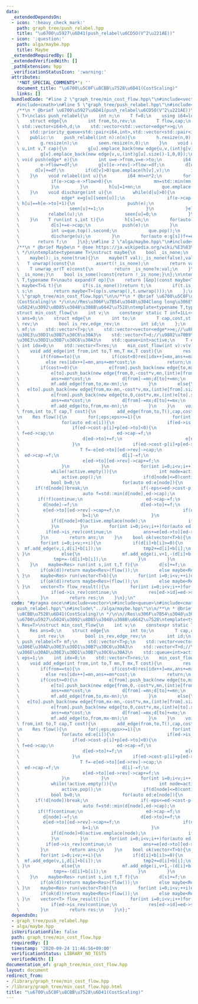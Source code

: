 ```yaml
---
data:
  _extendedDependsOn:
  - icon: ':heavy_check_mark:'
    path: graph_tree/push_relabel.hpp
    title: "\u6700\u5927\u6D41(push_relabel\u6CD5O(V^2\u221AE))"
  - icon: ':question:'
    path: alga/maybe.hpp
    title: Maybe
  _extendedRequiredBy: []
  _extendedVerifiedWith: []
  _pathExtension: hpp
  _verificationStatusIcon: ':warning:'
  attributes:
    '*NOT_SPECIAL_COMMENTS*': ''
    document_title: "\u6700\u5C0F\u8CBB\u7528\u6D41(CostScaling)"
    links: []
  bundledCode: "#line 2 \"graph_tree/min_cost_flow.hpp\"\n#include<vector>\n#include<queue>\n\
    #include<cmath>\n#line 5 \"graph_tree/push_relabel.hpp\"\n#include<tuple>\n\n\
    /**\n * @brief \u6700\u5927\u6D41(push_relabel\u6CD5O(V^2\u221AE))\n */\ntemplate<typename\
    \ T>\nclass push_relabel{\n    int n;\n    T f=0;\n    using i64=long long;\n\
    \    struct edge{\n        int from,to,rev;\n        T flow,cap;\n    };\n   \
    \ std::vector<i64>h,d;\n    std::vector<std::vector<edge*>>g;\n    std::vector<size_t>seen;\n\
    \    std::priority_queue<std::pair<i64,int>,std::vector<std::pair<i64,int>>,std::greater<std::pair<i64,int>>>que;\n\
    \    public:\n    push_relabel(int n):n(n){\n        h.resize(n,0);\n        d.resize(n,0);\n\
    \        g.resize(n);\n        seen.resize(n,0);\n    }\n    void add_edge(int\
    \ u,int v,T cap){\n        g[u].emplace_back(new edge{u,v,(int)g[v].size(),0,cap});\n\
    \        g[v].emplace_back(new edge{v,u,(int)g[u].size()-1,0,0});\n    }\n   \
    \ void push(edge* e){\n        int u=e->from,v=e->to;\n        i64 df=std::min(d[u],e->cap-e->flow);\n\
    \        e->flow+=df;\n        g[v][e->rev]->flow-=df;\n        d[u]-=df;\n  \
    \      d[v]+=df;\n        if(d[v]>0)que.emplace(h[v],v);\n        if(d[u]>0)que.emplace(h[u],u);\n\
    \    }\n    void relabel(int u){\n        i64 mn=n*2;\n        for(edge* e:g[u]){\n\
    \            if(e->cap-e->flow>0){\n                mn=std::min(mn,h[e->to]);\n\
    \            }\n        }\n        h[u]=1+mn;\n        que.emplace(h[u],u);\n\
    \    }\n    void discharge(int u){\n        while(d[u]>0){\n            if(seen[u]<g[u].size()){\n\
    \                edge* e=g[u][seen[u]];\n                if(e->cap-e->flow>0 &&\
    \ h[u]==h[e->to]+1){\n                    push(e);\n                }else{\n \
    \                   seen[u]+=1;\n                }\n            }else{\n     \
    \           relabel(u);\n                seen[u]=0;\n            }\n        }\n\
    \    }\n    T run(int s,int t){\n        h[s]=n;\n        for(auto e:g[s]){\n\
    \            d[s]+=e->cap;\n            push(e);\n        }\n        while(!que.empty()){\n\
    \            int u=que.top().second;\n            que.pop();\n            if(u==s||u==t)continue;\n\
    \            discharge(u);\n        }\n        for(auto e:g[s])f+=e->flow;\n \
    \       return f;\n    }\n};\n#line 2 \"alga/maybe.hpp\"\n#include<cassert>\n\n\
    /**\n * @brief Maybe\n * @see https://ja.wikipedia.org/wiki/%E3%83%A2%E3%83%8A%E3%83%89_(%E3%83%97%E3%83%AD%E3%82%B0%E3%83%A9%E3%83%9F%E3%83%B3%E3%82%B0)#Maybe%E3%83%A2%E3%83%8A%E3%83%89\n\
    \ */\n\ntemplate<typename T>\nstruct maybe{\n    bool _is_none;\n    T val;\n\
    \    maybe():_is_none(true){}\n    maybe(T val):_is_none(false),val(val){}\n \
    \   T unwrap()const{\n        assert(!_is_none);\n        return val;\n    }\n\
    \    T unwrap_or(T e)const{\n        return _is_none?e:val;\n    }\n    bool is_none()const{return\
    \ _is_none;}\n    bool is_some()const{return !_is_none;}\n};\n\ntemplate<typename\
    \ T,typename F>\nauto expand(F op){\n    return [&op](const maybe<T>& s,const\
    \ maybe<T>& t){\n        if(s.is_none())return t;\n        if(t.is_none())return\
    \ s;\n        return maybe<T>(op(s.unwrap(),t.unwrap()));\n    };\n}\n#line 7\
    \ \"graph_tree/min_cost_flow.hpp\"\n\n/**\n * @brief \u6700\u5C0F\u8CBB\u7528\u6D41\
    (CostScaling)\n */\n\n//Res\u306F\u7B54\u3048\u304Clong long\u306E\u6700\u5927\
    \u5024\u3092\u8D85\u3048\u308B\u6642\u7528\ntemplate<typename T,typename Res=T>\n\
    struct min_cost_flow{\n    int v;\n    constexpr static T inf=1LL<<60;\n    Res\
    \ ans=0;\n    struct edge{\n        int to;\n        T cap,cost,st;\n        int\
    \ rev;\n        bool is_rev,edge_rev;\n        int id;\n    };\n    push_relabel<T>\
    \ mf;\n    std::vector<T>p;\n    std::vector<vector<edge*>>e;//\u8FBA\u306E\u30AD\
    \u30E3\u30D1\u30B7\u30C6\u30A3\n    std::vector<T>d;//\u9802\u70B9\u306E\u30AD\
    \u30E3\u30D1\u30B7\u30C6\u30A3\n    std::queue<int>active;\n    T eps=1;\n   \
    \ int idx=0;\n    std::vector<T>res;\n    min_cost_flow(int v):v(v),mf(v+2),p(v,0),e(v),d(v,0){}\n\
    \    void add_edge(int from,int to,T mn,T mx,T cost){\n        res.push_back(0);\n\
    \        if(from==to){\n            if(cost<0)res[idx++]=mx,ans+=mx*cost;\n  \
    \          else res[idx++]=mn,ans+=mn*cost;\n            return;\n        }\n\
    \        if(cost>=0){\n            e[from].push_back(new edge{to,mx-mn,cost*v,mn,(int)e[to].size(),0,0,idx});\n\
    \            e[to].push_back(new edge{from,0,-cost*v,mn,(int)e[from].size()-1,1,0,idx++});\n\
    \            ans+=mn*cost;\n            d[from]-=mn;d[to]+=mn;\n            eps=max(eps,cost*v*v);\n\
    \            mf.add_edge(from,to,mx-mn);\n        }\n        else{\n         \
    \   e[to].push_back(new edge{from,mx-mn,-cost*v,mx,(int)e[from].size(),0,1,idx});\n\
    \            e[from].push_back(new edge{to,0,cost*v,mx,(int)e[to].size()-1,1,1,idx++});\n\
    \            ans+=mx*cost;\n            d[from]-=mx;d[to]+=mx;\n            eps=max(eps,-cost*v*v);\n\
    \            mf.add_edge(to,from,mx-mn);\n        }\n    }\n    void add_edge(int\
    \ from,int to,T cap,T cost){\n        add_edge(from,to,T(),cap,cost);\n    }\n\
    \n    Res flow(){\n        for(;eps;eps>>=1){\n            for(int i=0;i<v;i++){\n\
    \                for(auto ed:e[i]){\n                    if(ed->is_rev)continue;\n\
    \                    if(ed->cost-p[i]+p[ed->to]<0){\n                        T\
    \ f=ed->cap;\n                        ed->cap-=f;\n                        d[i]-=f;\n\
    \                        d[ed->to]+=f;\n                        e[ed->to][ed->rev]->cap+=f;\n\
    \                    }\n                    if(ed->cost-p[i]+p[ed->to]>0){\n \
    \                       T f=-e[ed->to][ed->rev]->cap;\n                      \
    \  ed->cap-=f;\n                        d[i]-=f;\n                        d[ed->to]+=f;\n\
    \                        e[ed->to][ed->rev]->cap+=f;\n                    }\n\
    \                }\n            }\n            for(int i=0;i<v;i++)if(d[i]>0){active.emplace(i);}\n\
    \            while(!active.empty()){\n                int node=active.front();\n\
    \                active.pop();\n                if(d[node]<=0)continue;\n    \
    \            bool b=0;\n                for(auto ed:e[node]){\n              \
    \      if(!d[node])break;\n                    if(-eps<=ed->cost-p[node]+p[ed->to]&&ed->cost-p[node]+p[ed->to]<0){\n\
    \                        auto f=std::min(d[node],ed->cap);\n                 \
    \       if(!f)continue;\n                        ed->cap-=f;\n               \
    \         d[node]-=f;\n                        d[ed->to]+=f;\n               \
    \         e[ed->to][ed->rev]->cap+=f;\n                        if(d[ed->to]>0)active.emplace(ed->to);\n\
    \                        b=1;\n                    }\n                }\n    \
    \            if(d[node]>0)active.emplace(node);\n                if(!b)p[node]+=eps;\n\
    \            }\n        }\n        for(int i=0;i<v;i++)for(auto ed:e[i]){\n  \
    \          if(ed->is_rev)continue;\n            ans+=e[ed->to][ed->rev]->cap*(ed->cost/v);\n\
    \        }\n        return ans;\n    }\n    bool ok(vector<T>b){\n        T tmp=0,tmp2=0;\n\
    \        for(int i=0;i<v;++i){\n            if(d[i]+b[i]>=0){\n              \
    \  mf.add_edge(v,i,d[i]+b[i]);\n                tmp2+=d[i]+b[i];\n           \
    \ }\n            else{\n                mf.add_edge(i,v+1,-(d[i]+b[i]));\n   \
    \             tmp+=-(d[i]+b[i]);\n            }\n        }\n        return tmp==tmp2&&mf.run(v,v+1)==tmp;\n\
    \    }\n    maybe<Res> run(int s,int t,T f){\n        d[s]+=f;\n        d[t]-=f;\n\
    \        if(ok(d))return maybe<Res>(flow());\n        else maybe<Res>();\n   \
    \ }\n    maybe<Res> run(vector<T>b){\n        for(int i=0;i<v;++i)d[i]+=b[i];\n\
    \        if(ok(d))return maybe<Res>(flow());\n        else maybe<Res>();\n   \
    \ }\n    vector<T> flow_result(){\n        for(int i=0;i<v;i++)for(auto ed:e[i]){\n\
    \            if(ed->is_rev)continue;\n            res[ed->id]=ed->st+e[ed->to][ed->rev]->cap*(ed->edge_rev?-1:1);\n\
    \        }\n        return res;\n    }\n};\n"
  code: "#pragma once\n#include<vector>\n#include<queue>\n#include<cmath>\n#include\"\
    push_relabel.hpp\"\n#include\"../alga/maybe.hpp\"\n\n/**\n * @brief \u6700\u5C0F\
    \u8CBB\u7528\u6D41(CostScaling)\n */\n\n//Res\u306F\u7B54\u3048\u304Clong long\u306E\
    \u6700\u5927\u5024\u3092\u8D85\u3048\u308B\u6642\u7528\ntemplate<typename T,typename\
    \ Res=T>\nstruct min_cost_flow{\n    int v;\n    constexpr static T inf=1LL<<60;\n\
    \    Res ans=0;\n    struct edge{\n        int to;\n        T cap,cost,st;\n \
    \       int rev;\n        bool is_rev,edge_rev;\n        int id;\n    };\n   \
    \ push_relabel<T> mf;\n    std::vector<T>p;\n    std::vector<vector<edge*>>e;//\u8FBA\
    \u306E\u30AD\u30E3\u30D1\u30B7\u30C6\u30A3\n    std::vector<T>d;//\u9802\u70B9\
    \u306E\u30AD\u30E3\u30D1\u30B7\u30C6\u30A3\n    std::queue<int>active;\n    T\
    \ eps=1;\n    int idx=0;\n    std::vector<T>res;\n    min_cost_flow(int v):v(v),mf(v+2),p(v,0),e(v),d(v,0){}\n\
    \    void add_edge(int from,int to,T mn,T mx,T cost){\n        res.push_back(0);\n\
    \        if(from==to){\n            if(cost<0)res[idx++]=mx,ans+=mx*cost;\n  \
    \          else res[idx++]=mn,ans+=mn*cost;\n            return;\n        }\n\
    \        if(cost>=0){\n            e[from].push_back(new edge{to,mx-mn,cost*v,mn,(int)e[to].size(),0,0,idx});\n\
    \            e[to].push_back(new edge{from,0,-cost*v,mn,(int)e[from].size()-1,1,0,idx++});\n\
    \            ans+=mn*cost;\n            d[from]-=mn;d[to]+=mn;\n            eps=max(eps,cost*v*v);\n\
    \            mf.add_edge(from,to,mx-mn);\n        }\n        else{\n         \
    \   e[to].push_back(new edge{from,mx-mn,-cost*v,mx,(int)e[from].size(),0,1,idx});\n\
    \            e[from].push_back(new edge{to,0,cost*v,mx,(int)e[to].size()-1,1,1,idx++});\n\
    \            ans+=mx*cost;\n            d[from]-=mx;d[to]+=mx;\n            eps=max(eps,-cost*v*v);\n\
    \            mf.add_edge(to,from,mx-mn);\n        }\n    }\n    void add_edge(int\
    \ from,int to,T cap,T cost){\n        add_edge(from,to,T(),cap,cost);\n    }\n\
    \n    Res flow(){\n        for(;eps;eps>>=1){\n            for(int i=0;i<v;i++){\n\
    \                for(auto ed:e[i]){\n                    if(ed->is_rev)continue;\n\
    \                    if(ed->cost-p[i]+p[ed->to]<0){\n                        T\
    \ f=ed->cap;\n                        ed->cap-=f;\n                        d[i]-=f;\n\
    \                        d[ed->to]+=f;\n                        e[ed->to][ed->rev]->cap+=f;\n\
    \                    }\n                    if(ed->cost-p[i]+p[ed->to]>0){\n \
    \                       T f=-e[ed->to][ed->rev]->cap;\n                      \
    \  ed->cap-=f;\n                        d[i]-=f;\n                        d[ed->to]+=f;\n\
    \                        e[ed->to][ed->rev]->cap+=f;\n                    }\n\
    \                }\n            }\n            for(int i=0;i<v;i++)if(d[i]>0){active.emplace(i);}\n\
    \            while(!active.empty()){\n                int node=active.front();\n\
    \                active.pop();\n                if(d[node]<=0)continue;\n    \
    \            bool b=0;\n                for(auto ed:e[node]){\n              \
    \      if(!d[node])break;\n                    if(-eps<=ed->cost-p[node]+p[ed->to]&&ed->cost-p[node]+p[ed->to]<0){\n\
    \                        auto f=std::min(d[node],ed->cap);\n                 \
    \       if(!f)continue;\n                        ed->cap-=f;\n               \
    \         d[node]-=f;\n                        d[ed->to]+=f;\n               \
    \         e[ed->to][ed->rev]->cap+=f;\n                        if(d[ed->to]>0)active.emplace(ed->to);\n\
    \                        b=1;\n                    }\n                }\n    \
    \            if(d[node]>0)active.emplace(node);\n                if(!b)p[node]+=eps;\n\
    \            }\n        }\n        for(int i=0;i<v;i++)for(auto ed:e[i]){\n  \
    \          if(ed->is_rev)continue;\n            ans+=e[ed->to][ed->rev]->cap*(ed->cost/v);\n\
    \        }\n        return ans;\n    }\n    bool ok(vector<T>b){\n        T tmp=0,tmp2=0;\n\
    \        for(int i=0;i<v;++i){\n            if(d[i]+b[i]>=0){\n              \
    \  mf.add_edge(v,i,d[i]+b[i]);\n                tmp2+=d[i]+b[i];\n           \
    \ }\n            else{\n                mf.add_edge(i,v+1,-(d[i]+b[i]));\n   \
    \             tmp+=-(d[i]+b[i]);\n            }\n        }\n        return tmp==tmp2&&mf.run(v,v+1)==tmp;\n\
    \    }\n    maybe<Res> run(int s,int t,T f){\n        d[s]+=f;\n        d[t]-=f;\n\
    \        if(ok(d))return maybe<Res>(flow());\n        else maybe<Res>();\n   \
    \ }\n    maybe<Res> run(vector<T>b){\n        for(int i=0;i<v;++i)d[i]+=b[i];\n\
    \        if(ok(d))return maybe<Res>(flow());\n        else maybe<Res>();\n   \
    \ }\n    vector<T> flow_result(){\n        for(int i=0;i<v;i++)for(auto ed:e[i]){\n\
    \            if(ed->is_rev)continue;\n            res[ed->id]=ed->st+e[ed->to][ed->rev]->cap*(ed->edge_rev?-1:1);\n\
    \        }\n        return res;\n    }\n};"
  dependsOn:
  - graph_tree/push_relabel.hpp
  - alga/maybe.hpp
  isVerificationFile: false
  path: graph_tree/min_cost_flow.hpp
  requiredBy: []
  timestamp: '2020-09-24 11:46:56+09:00'
  verificationStatus: LIBRARY_NO_TESTS
  verifiedWith: []
documentation_of: graph_tree/min_cost_flow.hpp
layout: document
redirect_from:
- /library/graph_tree/min_cost_flow.hpp
- /library/graph_tree/min_cost_flow.hpp.html
title: "\u6700\u5C0F\u8CBB\u7528\u6D41(CostScaling)"
---
```

